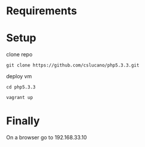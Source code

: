 Requirements
===========

Setup
=====
clone repo

```git clone https://github.com/cslucano/php5.3.3.git```

deploy vm

```cd php5.3.3```

```vagrant up```

Finally
=======
On a browser go to 192.168.33.10


